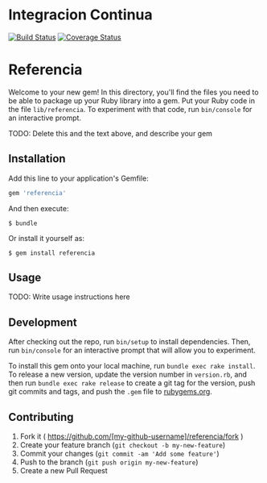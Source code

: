# Integracion Continua
[![Build Status](https://travis-ci.org/hectorinoman/practica9LPP.svg)](https://travis-ci.org/hectorinoman/practica9LPP)
[![Coverage Status](https://coveralls.io/repos/hectorinoman/practica10LPP/badge.svg?branch=master&service=github)](https://coveralls.io/github/hectorinoman/practica10LPP?branch=master)

# Referencia

Welcome to your new gem! In this directory, you'll find the files you need to be able to package up your Ruby library into a gem. Put your Ruby code in the file `lib/referencia`. To experiment with that code, run `bin/console` for an interactive prompt.

TODO: Delete this and the text above, and describe your gem

## Installation

Add this line to your application's Gemfile:

```ruby
gem 'referencia'
```

And then execute:

    $ bundle

Or install it yourself as:

    $ gem install referencia

## Usage

TODO: Write usage instructions here

## Development

After checking out the repo, run `bin/setup` to install dependencies. Then, run `bin/console` for an interactive prompt that will allow you to experiment.

To install this gem onto your local machine, run `bundle exec rake install`. To release a new version, update the version number in `version.rb`, and then run `bundle exec rake release` to create a git tag for the version, push git commits and tags, and push the `.gem` file to [rubygems.org](https://rubygems.org).

## Contributing

1. Fork it ( https://github.com/[my-github-username]/referencia/fork )
2. Create your feature branch (`git checkout -b my-new-feature`)
3. Commit your changes (`git commit -am 'Add some feature'`)
4. Push to the branch (`git push origin my-new-feature`)
5. Create a new Pull Request
